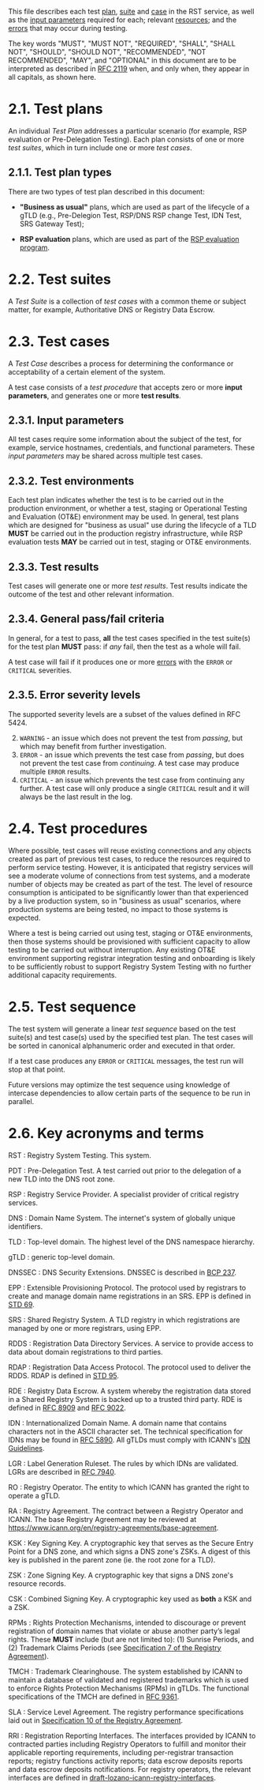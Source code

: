 This file describes each test [plan](#test-plans), [suite](#test-suites) and
[case](#test-cases) in the RST service, as well as the
[input parameters](#input-parameters) required for each; relevant
[resources](#resources); <!--- any inter-case dependencies, --> and the
[errors](#errors) that may occur during testing.

The key words "MUST", "MUST NOT", "REQUIRED", "SHALL", "SHALL NOT", "SHOULD",
"SHOULD NOT", "RECOMMENDED", "NOT RECOMMENDED", "MAY", and "OPTIONAL" in this
document are to be interpreted as described in [RFC
2119](https://www.rfc-editor.org/rfc/rfc2119.html) when, and only when, they
appear in all capitals, as shown here.

# 2.1. Test plans

An individual *Test Plan* addresses a particular scenario (for example, RSP
evaluation or Pre-Delegation Testing). Each plan consists of one or more *test
suites*, which in turn include one or more *test cases*.

## 2.1.1. Test plan types

There are two types of test plan described in this document:

* **"Business as usual"** plans, which are used as part of the lifecycle of a
  gTLD (e.g., Pre-Delegion Test, RSP/DNS RSP change Test, IDN Test, SRS Gateway
  Test);

* **RSP evaluation** plans, which are used as part of the [RSP evaluation
  program](https://community.icann.org/display/SPIR/RSP+%7C+Registry+Service+Provider+Pre-Evaluation).

# 2.2. Test suites

A *Test Suite* is a collection of *test cases* with a common theme or subject
matter, for example, Authoritative DNS or Registry Data Escrow.

# 2.3. Test cases

A *Test Case* describes a process for determining the conformance or
acceptability of a certain element of the system.

A test case consists of a *test procedure* that accepts zero or more **input
parameters**, and generates one or more **test results**.

## 2.3.1. Input parameters

All test cases require some information about the subject of the test, for
example, service hostnames, credentials, and functional parameters. These
*input parameters* may be shared across multiple test cases.

## 2.3.2. Test environments

Each test plan indicates whether the test is to be carried out in the
production environment, or whether a test, staging or Operational Testing and
Evaluation (OT&E) environment may be used. In general, test plans which are
designed for "business as usual" use during the lifecycle of a TLD **MUST** be
carried out in the production registry infrastructure, while RSP evaluation
tests **MAY** be carried out in test, staging or OT&E environments.

## 2.3.3. Test results

Test cases will generate one or more *test results*. Test results indicate the
outcome of the test and other relevant information.

## 2.3.4. General pass/fail criteria

In general, for a test to pass, **all** the test cases specified in the test
suite(s) for the test plan **MUST** pass: if *any* fail, then the test as a
whole will fail.

A test case will fail if it produces one or more [errors](#errors) with the
`ERROR` or `CRITICAL` severities.

## 2.3.5. Error severity levels

The supported severity levels are a subset of the values defined in RFC 5424.

2. `WARNING` - an issue which does not prevent the test from *passing*, but
   which may benefit from further investigation.
1. `ERROR` - an issue which prevents the test case from *passing*, but does not
   prevent the test case from *continuing*. A test case may produce multiple
   `ERROR` results.
2. `CRITICAL` - an issue which prevents the test case from continuing any
   further. A test case will only produce a single `CRITICAL` result and it will
   always be the last result in the log.

# 2.4. Test procedures

Where possible, test cases will reuse existing connections and any objects
created as part of previous test cases, to reduce the resources required to
perform service testing. However, it is anticipated that registry services will
see a moderate volume of connections from test systems, and a moderate number of
objects may be created as part of the test. The level of resource consumption is
anticipated to be significantly lower than that experienced by a live production
system, so in "business as usual" scenarios, where production systems are being
tested, no impact to those systems is expected.

Where a test is being carried out using test, staging or OT&E environments, then
those systems should be provisioned with sufficient capacity to allow testing to
be carried out without interruption. Any existing OT&E environment supporting
registrar integration testing and onboarding is likely to be sufficiently robust
to support Registry System Testing with no further additional capacity
requirements.

# 2.5. Test sequence

The test system will generate a linear _test sequence_ based on the
test suite(s) and test case(s) used by the specified test plan. The test cases
will be sorted in canonical alphanumeric order and executed in that order.

If a test case produces any `ERROR` or `CRITICAL` messages, the test run will
stop at that point.

Future versions may optimize the test sequence using knowledge of intercase
dependencies to allow certain parts of the sequence to be run in parallel.

# 2.6. Key acronyms and terms

RST
: Registry System Testing. This system.

PDT
: Pre-Delegation Test. A test carried out prior to the delegation of a new TLD
into the DNS root zone.

RSP
: Registry Service Provider. A specialist provider of critical registry
services.

DNS
: Domain Name System. The internet's system of globally unique identifiers.

TLD
: Top-level domain. The highest level of the DNS namespace hierarchy.

gTLD
: generic top-level domain.

DNSSEC
: DNS Security Extensions. DNSSEC is described in [BCP
237](https://www.rfc-editor.org/info/bcp237).

EPP
: Extensible Provisioning Protocol. The protocol used by registrars to create
and manage domain name registrations in an SRS. EPP is defined in [STD
69](https://www.rfc-editor.org/info/std69).

SRS
: Shared Registry System. A TLD registry in which registrations are managed
by one or more registrars, using EPP.

RDDS
: Registration Data Directory Services. A service to provide access to
data about domain registrations to third parties.

RDAP
: Registration Data Access Protocol. The protocol used to deliver the RDDS.
RDAP is defined in [STD 95](https://www.rfc-editor.org/info/std95).

RDE
: Registry Data Escrow. A system whereby the registration data stored in a
Shared Registry System is backed up to a trusted third party. RDE is defined
in [RFC 8909](https://www.rfc-editor.org/info/rfc8909) and [RFC
9022](https://www.rfc-editor.org/info/rfc9022).

IDN
: Internationalized Domain Name. A domain name that contains characters not in
the ASCII character set. The technical specification for IDNs may be found in
[RFC 5890](https://www.rfc-editor.org/info/rfc5890). All gTLDs must comply
with ICANN's [IDN
Guidelines](https://www.icann.org/resources/pages/implementation-guidelines-2012-02-25-en).

LGR
: Label Generation Ruleset. The rules by which IDNs are validated. LGRs are
described in [RFC 7940](https://www.rfc-editor.org/info/rfc7940).

RO
: Registry Operator. The entity to which ICANN has granted the right to
operate a gTLD.

RA
: Registry Agreement. The contract between a Registry Operator and ICANN. The
base Registry Agreement may be reviewed at
<https://www.icann.org/en/registry-agreements/base-agreement>.

KSK
: Key Signing Key. A cryptographic key that serves as the Secure Entry Point
for a DNS zone, and which signs a DNS zone's ZSKs. A digest of this key is
published in the parent zone (ie. the root zone for a TLD).

ZSK
: Zone Signing Key. A cryptographic key that signs a DNS zone's resource
records.

CSK
: Combined Signing Key. A cryptographic key used as **both** a KSK and a ZSK.

RPMs
: Rights Protection Mechanisms, intended to discourage or prevent registration
of domain names that violate or abuse another party’s legal rights. These
**MUST** include (but are not limited to): (1) Sunrise Periods, and (2)
Trademark Claims Periods (see [Specification 7 of the Registry
Agreement](https://itp.cdn.icann.org/en/files/registry-agreements/base-registry-agreement-30-04-2023-en.html#specification7)).

TMCH
: Trademark Clearinghouse. The system established by ICANN to maintain a
database of validated and registered trademarks which is used to enforce
Rights Protection Mechanisms (RPMs) in gTLDs. The functional specifications of
the TMCH are defined in [RFC 9361](https://www.rfc-editor.org/info/rfc9361).

SLA
: Service Level Agreement. The registry performance specifications laid out in
[Specification 10 of the Registry
Agreement](https://itp.cdn.icann.org/en/files/registry-agreements/base-registry-agreement-30-04-2023-en.html#specification10).

RRI
: Registration Reporting Interfaces. The interfaces provided by ICANN to
contracted parties including Registry Operators to fulfill and monitor their
applicable reporting requirements, including per-registrar transaction
reports; registry functions activity reports; data escrow deposits reports and
data escrow deposits notifications. For registry operators, the relevant
interfaces are defined in [draft-lozano-icann-registry-interfaces](https://datatracker.ietf.org/doc/html/draft-lozano-icann-registry-interfaces).
